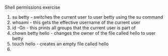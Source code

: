 Shell permissions exercise

1. su betty - switches the current user to user betty using the su command
2. whoami - this gets the effective username of the current user
3. id -Gn - this prints all groups that the current user is part of
4. chown betty hello - changes the owner of the file called hello to user betty
5. touch hello - creates an empty file called hello
6. 
